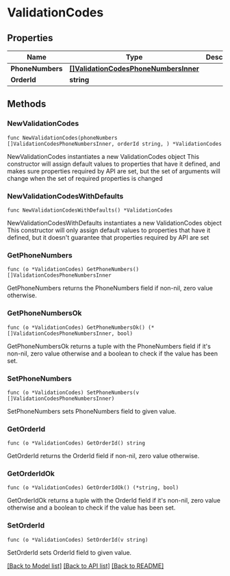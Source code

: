 # ValidationCodes

## Properties

Name | Type | Description | Notes
------------ | ------------- | ------------- | -------------
**PhoneNumbers** | [**[]ValidationCodesPhoneNumbersInner**](ValidationCodesPhoneNumbersInner.md) |  | 
**OrderId** | **string** |  | 

## Methods

### NewValidationCodes

`func NewValidationCodes(phoneNumbers []ValidationCodesPhoneNumbersInner, orderId string, ) *ValidationCodes`

NewValidationCodes instantiates a new ValidationCodes object
This constructor will assign default values to properties that have it defined,
and makes sure properties required by API are set, but the set of arguments
will change when the set of required properties is changed

### NewValidationCodesWithDefaults

`func NewValidationCodesWithDefaults() *ValidationCodes`

NewValidationCodesWithDefaults instantiates a new ValidationCodes object
This constructor will only assign default values to properties that have it defined,
but it doesn't guarantee that properties required by API are set

### GetPhoneNumbers

`func (o *ValidationCodes) GetPhoneNumbers() []ValidationCodesPhoneNumbersInner`

GetPhoneNumbers returns the PhoneNumbers field if non-nil, zero value otherwise.

### GetPhoneNumbersOk

`func (o *ValidationCodes) GetPhoneNumbersOk() (*[]ValidationCodesPhoneNumbersInner, bool)`

GetPhoneNumbersOk returns a tuple with the PhoneNumbers field if it's non-nil, zero value otherwise
and a boolean to check if the value has been set.

### SetPhoneNumbers

`func (o *ValidationCodes) SetPhoneNumbers(v []ValidationCodesPhoneNumbersInner)`

SetPhoneNumbers sets PhoneNumbers field to given value.


### GetOrderId

`func (o *ValidationCodes) GetOrderId() string`

GetOrderId returns the OrderId field if non-nil, zero value otherwise.

### GetOrderIdOk

`func (o *ValidationCodes) GetOrderIdOk() (*string, bool)`

GetOrderIdOk returns a tuple with the OrderId field if it's non-nil, zero value otherwise
and a boolean to check if the value has been set.

### SetOrderId

`func (o *ValidationCodes) SetOrderId(v string)`

SetOrderId sets OrderId field to given value.



[[Back to Model list]](../README.md#documentation-for-models) [[Back to API list]](../README.md#documentation-for-api-endpoints) [[Back to README]](../README.md)


